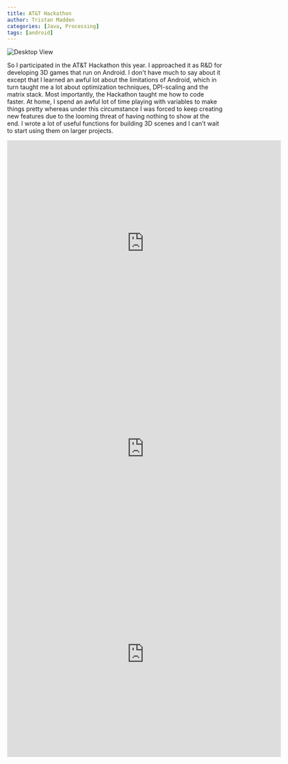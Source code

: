 ```yaml
---
title: AT&T Hackathon
author: Tristan Madden
categories: [Java, Processing]
tags: [android]
---
```

![Desktop View](https://res.cloudinary.com/deiub7j41/image/upload/v1648776904/image_28-08-2019-06-32-53_dnkt4s.jpg)

So I participated in the AT&T Hackathon this year. I approached it as R&D for developing 3D games that run on Android. I don't have much to say about it except that I learned an awful lot about the limitations of Android, which in turn taught me a lot about optimization techniques, DPI-scaling and the matrix stack. Most importantly, the Hackathon taught me how to code faster. At home, I spend an awful lot of time playing with variables to make things pretty whereas under this circumstance I was forced to keep creating new features due to the looming threat of having nothing to show at the end. I wrote a lot of useful functions for building 3D scenes and I can't wait to start using them on larger projects.

<iframe width="640" height="480" src="https://www.youtube.com/embed/dbs0U6f0HH4?feature=oembed" frameborder="0" allowfullscreen="allowfullscreen"></iframe>

<iframe width="640" height="480" src="https://www.youtube.com/embed/uubmKclwyWk?feature=oembed" frameborder="0" allowfullscreen="allowfullscreen"></iframe>

<iframe width="640" height="480" src="https://www.youtube.com/embed/0Nk2rGMuUYc?feature=oembed" frameborder="0" allowfullscreen="allowfullscreen"></iframe>